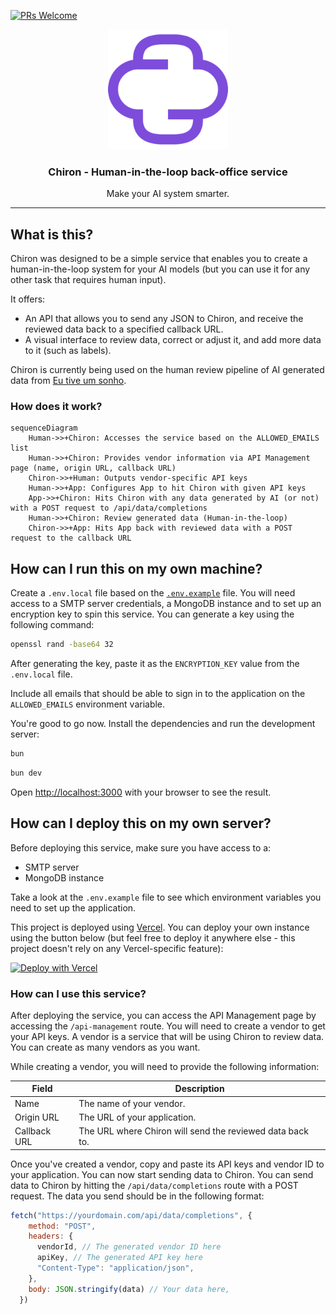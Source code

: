 [![PRs Welcome](https://img.shields.io/badge/PRs-welcome-brightgreen.svg?style=flat-square)](https://github.com/eutiveumsonho/chiron/fork)

<p align="center">
  <img alt="Eu tive um sonho - Chiron" src="https://raw.githubusercontent.com/eutiveumsonho/.github/main/profile/assets/logo-512x512.png" height="192" width="192" />
  <h3 align="center">Chiron - Human-in-the-loop back-office service</h3>
  <p align="center">Make your AI system smarter.</p>
</p>

---

## What is this?

Chiron was designed to be a simple service that enables you to create a human-in-the-loop system for your AI models (but you can use it for any other task that requires human input).

It offers:
- An API that allows you to send any JSON to Chiron, and receive the reviewed data back to a specified callback URL.
- A visual interface to review data, correct or adjust it, and add more data to it (such as labels).

Chiron is currently being used on the human review pipeline of AI generated data from [Eu tive um sonho](https://eutiveumsonho.com).

### How does it work?

```mermaid
sequenceDiagram
    Human->>+Chiron: Accesses the service based on the ALLOWED_EMAILS list
    Human->>+Chiron: Provides vendor information via API Management page (name, origin URL, callback URL)
    Chiron->>+Human: Outputs vendor-specific API keys
    Human->>+App: Configures App to hit Chiron with given API keys
    App->>+Chiron: Hits Chiron with any data generated by AI (or not) with a POST request to /api/data/completions
    Human->>+Chiron: Review generated data (Human-in-the-loop)
    Chiron->>+App: Hits App back with reviewed data with a POST request to the callback URL
```

## How can I run this on my own machine?

Create a `.env.local` file based on the [`.env.example`](.env.example) file. You will need access to a SMTP server credentials, a MongoDB instance and to set up an encryption key to spin this service. You can generate a key using the following command:

```sh
openssl rand -base64 32
```

After generating the key, paste it as the `ENCRYPTION_KEY` value from the `.env.local` file.

Include all emails that should be able to sign in to the application on the `ALLOWED_EMAILS` environment variable.

You're good to go now. Install the dependencies and run the development server:

```sh
bun
```

```sh
bun dev
```

Open [http://localhost:3000](http://localhost:3000) with your browser to see the result.

## How can I deploy this on my own server?

Before deploying this service, make sure you have access to a:
- SMTP server
- MongoDB instance

Take a look at the `.env.example` file to see which environment variables you need to set up the application.

This project is deployed using [Vercel](https://vercel.com/). You can deploy your own instance using the button below (but feel free to deploy it anywhere else - this project doesn't rely on any Vercel-specific feature):

[![Deploy with Vercel](https://vercel.com/button)](https://vercel.com/import/project?template=https://github.com/eutiveumsonho/chiron)

### How can I use this service?

After deploying the service, you can access the API Management page by accessing the `/api-management` route. You will need to create a vendor to get your API keys. A vendor is a service that will be using Chiron to review data. You can create as many vendors as you want.

While creating a vendor, you will need to provide the following information:

| Field        | Description                                               |
| ------------ | --------------------------------------------------------- |
| Name         | The name of your vendor.                                  |
| Origin URL   | The URL of your application.                              |
| Callback URL | The URL where Chiron will send the reviewed data back to. |

Once you've created a vendor, copy and paste its API keys and vendor ID to your application. You can now start sending data to Chiron. You can send data to Chiron by hitting the `/api/data/completions` route with a POST request. The data you send should be in the following format:

```js
fetch("https://yourdomain.com/api/data/completions", {
    method: "POST",
    headers: {
      vendorId, // The generated vendor ID here
      apiKey, // The generated API key here
      "Content-Type": "application/json",
    },
    body: JSON.stringify(data) // Your data here,
  })
```